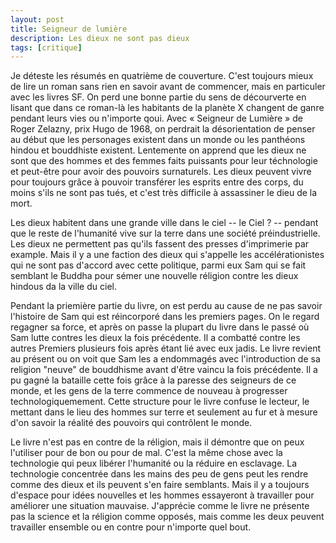 ```yaml
---
layout: post
title: Seigneur de lumière
description: Les dieux ne sont pas dieux
tags: [critique]
---
```


Je déteste les résumés en quatrième de couverture. C'est toujours
mieux de lire un roman sans rien en savoir avant de commencer,
mais en particuler avec les livres SF. On perd une bonne partie
du sens de décourverte en lisant que dans ce roman-là les
habitants de la planète X changent de ganre pendant leurs vies
ou n'importe qoui. Avec « Seigneur de Lumière » de Roger Zelazny, 
prix Hugo de 1968, on perdrait la désorientation de penser au
début que les personages existent dans un monde ou les
panthéons hindou et bouddhiste existent. Lentemente on apprend
que les dieux ne sont que des hommes et des femmes faits puissants
pour leur téchnologie et peut-être pour avoir des pouvoirs surnaturels. 
Les dieux peuvent vivre pour toujours grâce à pouvoir transférer
les esprits entre des corps, du moins s'ils ne sont pas
tués, et c'est très difficile à assassiner le dieu de la mort.

Les dieux habitent dans une grande ville dans le ciel -- le Ciel ? --
pendant que le reste de l'humanité vive sur la terre dans une
société préindustrielle. Les dieux ne permettent pas qu'ils 
fassent des presses d'imprimerie par example. Mais il y a
une faction des dieux qui s'appelle les accélérationistes 
qui ne sont pas d'accord avec cette politique, parmi eux 
Sam qui se fait semblant le Buddha pour sémer une nouvelle
réligion contre les dieux hindous da la ville du ciel. 

Pendant la priemière partie du livre, on est perdu au cause de
ne pas savoir l'histoire de Sam qui est réincorporé dans les
premiers pages. On le regard regagner sa force, et après
on passe la plupart du livre dans le passé où Sam
lutte contres les dieux la fois précédente. Il a combatté contre
les autres Premiers plusieurs fois après étant lié avec eux
jadis. Le livre revient au présent ou on voit que Sam les
a endommagés avec l'introduction de sa religion "neuve" de
bouddhisme avant d'être vaincu
la fois précédente. Il a pu gagné la bataille cette fois
grâce à la paresse des seigneurs de ce monde, et les gens de la
terre commence de nouveau à progresser technologiquemement.
Cette structure pour le livre confuse le lecteur, le mettant
dans le lieu des hommes sur terre et seulement au fur et à mesure
d'on savoir la réalité des pouvoirs qui contrôlent le monde.

Le livre n'est pas en contre de la réligion, mais il démontre 
que on peux l'utiliser pour de bon ou pour de mal. C'est la même
chose avec la technologie qui peux libérer l'humanité ou la réduire 
en esclavage. La technologie concentrée dans les mains des 
peu de gens peut les rendre comme des dieux et ils peuvent 
s'en faire semblants. Mais il y a toujours d'espace pour 
idées nouvelles et les hommes essayeront à travailler pour
améliorer une situation mauvaise. J'apprécie comme le livre
ne présente pas la science et la réligion comme opposés, mais
comme les deux peuvent travailler ensemble ou en contre pour 
n'importe quel bout.
